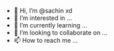 - 👋 Hi, I’m @sachin xd
- 👀 I’m interested in ...
- 🌱 I’m currently learning ...
- 💞️ I’m looking to collaborate on ...
- 📫 How to reach me ...

<!---
OfficialAhana/OfficialAhana is a ✨ special ✨ repository because its `README.md` (this file) appears on your GitHub profile.
You can click the Preview link to take a look at your changes.
--->
